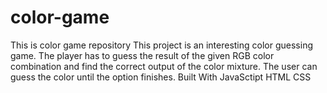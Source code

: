 # color-game
This is color game  repository
This project is an interesting color guessing game. The player has to guess the result of the given RGB color combination and find the correct output of the color mixture. The user can guess the color until the option finishes.
Built With
JavaSctipt
HTML
CSS
